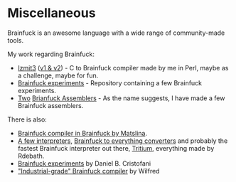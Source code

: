 
# Miscellaneous

Brainfuck is an awesome language with a wide range of community-made tools.

My work regarding Brainfuck:
 * [Izmit3](https://github.com/kspalaiologos/Izmit3) ([v1 & v2](https://uw426.mikr.us)) - C to Brainfuck compiler made by me in Perl, maybe as a challenge, maybe for fun.
 * [Brainfuck experiments](https://github.com/kspalaiologos/Esoteric) - Repository containing a few Brainfuck experiments.
 * [Two](https://github.com/kspalaiologos/Angelos) [Brianfuck Assemblers](https://github.com/kspalaiologos/asm2bfv2) - As the name suggests, I have made a few Brainfuck assemblers.

There is also:
 * [Brainfuck compiler in Brainfuck by Matslina](https://github.com/matslina/awib).
 * [A few interpreters](https://github.com/rdebath/Brainfuck/tree/master/extras), [Brainfuck to everything converters](https://github.com/rdebath/Brainfuck/tree/master/bf2any) and probably the fastest Brainfuck interpreter out there, [Tritium](https://github.com/rdebath/Brainfuck/tree/master/tritium), everything made by Rdebath.
 * [Brainfuck experiments](http://www.hevanet.com/cristofd/brainfuck/) by Daniel B. Cristofani
 * ["Industrial-grade" Brainfuck compiler](https://github.com/Wilfred/bfc) by Wilfred

